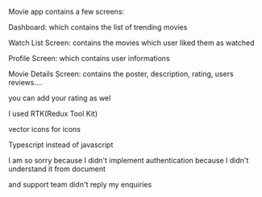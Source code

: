 Movie app contains a few screens:

Dashboard: which contains the list of trending movies

Watch List Screen: contains the movies which user liked them as watched

Profile Screen: which contains user informations

Movie Details Screen: contains the poster, description, rating, users reviews....

you can add your rating as wel

I used RTK(Redux Tool Kit) 

vector icons for icons

Typescript instead of javascript

I am so sorry because I didn't implement authentication because I didn't understand it from document 

and support team didn't reply my enquiries